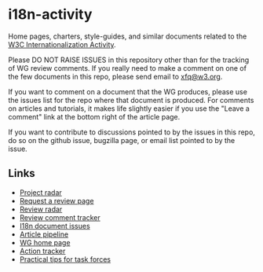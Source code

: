 # i18n-activity
Home pages, charters, style-guides, and similar documents related to the [W3C Internationalization Activity](https://www.w3.org/International/).

Please DO NOT RAISE ISSUES in this repository other than for the tracking of WG review comments.  If you really need to make a comment on one of the few documents in this repo, please send email to xfq@w3.org.  

If you want to comment on a document that the WG produces, please use the issues list for the repo where that document is produced. For comments on articles and tutorials, it makes life slightly easier if you use the "Leave a comment" link at the bottom right of the article page.

If you want to contribute to discussions pointed to by the issues in this repo, do so on the github issue, bugzilla page, or email list pointed to by the issue.

## Links
- [Project radar](https://w3c.github.io/i18n-activity/projects/)
- [Request a review page](https://www.w3.org/International/review-request)
- [Review radar](https://github.com/w3c/i18n-request/projects/1)
- [Review comment tracker](https://w3c.github.io/i18n-activity/reviews/)
- [I18n document issues](https://w3c.github.io/i18n-activity/repostatus/)
- [Article pipeline](https://github.com/w3c/i18n-drafts/projects/1)
- [WG home page](https://w3c.github.io/i18n-activity/i18n-wg/)
- [Action tracker](https://github.com/w3c/i18n-actions/issues/)
- [Practical tips for task forces](https://w3c.github.io/i18n-activity/guidelines/process.html)
